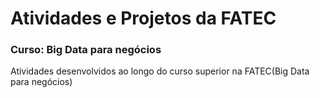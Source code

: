 # Atividades e Projetos da FATEC
### Curso: Big Data para negócios
 Atividades desenvolvidos ao longo do curso superior na FATEC(Big Data para negócios)
